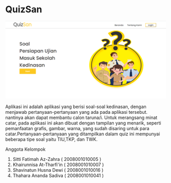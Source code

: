 # QuizSan

![alt text](https://github.com/KhairunnisaAtTharfiin/QuizSan/blob/master/public/QuizSan.png?raw=true)

Aplikasi ini adalah aplikasi yang berisi soal-soal kedinasan, dengan menjawab pertanyaan-pertanyaan yang ada pada aplikasi tersebut. nantinya akan dapat membantu calon taruna/i. Untuk merangsang minat catar, pada aplikasi ini akan dibuat dengan tampilan yang menarik, seperti pemanfaatan grafis, gambar, warna, yang sudah disaring untuk para catar.Pertanyaan-pertanyaan yang ditampilkan dalam quiz ini mempunyai beberapa tipe soal yaitu TIU,TKP, dan TWK.

Anggota Kelompok 
1. Sitti Fatimah Az-Zahra ( 2008001010005 )
2. Khairunnisa At-Tharfi'in ( 2008001010007 )
3. Shavinatun Husna Dewi ( 2008001010016 )
4. Thahara Ananda Sadiva ( 2008001010041 )
